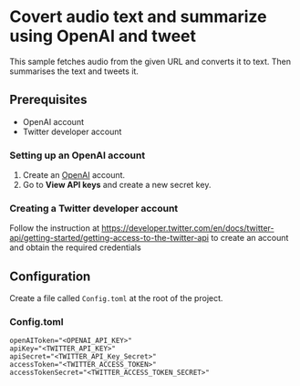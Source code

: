 # Covert audio text and summarize using OpenAI and tweet

 This sample fetches audio from the given URL and converts it to text. Then summarises the text and tweets it.

 ## Prerequisites
 * OpenAI account
* Twitter developer account

 ### Setting up an OpenAI account
 1. Create an [OpenAI](https://platform.openai.com/) account.
 2. Go to **View API keys** and create a new secret key.

 ### Creating a Twitter developer account
 Follow the instruction at https://developer.twitter.com/en/docs/twitter-api/getting-started/getting-access-to-the-twitter-api to create an account and obtain the required credentials

 ## Configuration
 Create a file called `Config.toml` at the root of the project.

 ### Config.toml
 ```
 openAIToken="<OPENAI_API_KEY>"
 apiKey="<TWITTER_API_KEY>"
 apiSecret="<TWITTER_API_Key_Secret>"
 accessToken="<TWITTER_ACCESS_TOKEN>"
 accessTokenSecret="<TWITTER_ACCESS_TOKEN_SECRET>"
 ```
